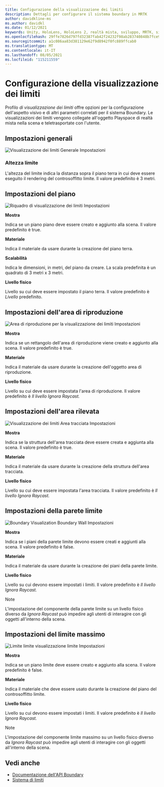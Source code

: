 ```yaml
---
title: Configurazione della visualizzazione dei limiti
description: Dettagli per configurare il sistema boundary in MRTK
author: davidkline-ms
ms.author: davidkl
ms.date: 01/12/2021
keywords: Unity, HoloLens, HoloLens 2, realtà mista, sviluppo, MRTK, sistema di limiti,
ms.openlocfilehash: 29ffe7826d797fd32387fab42f24232f98ab283740848b7fce928718f95f0fc9
ms.sourcegitcommit: a1c086aa83d381129e62f9d8942f0fc889ffcab0
ms.translationtype: MT
ms.contentlocale: it-IT
ms.lasthandoff: 08/05/2021
ms.locfileid: "115211559"
---
```

# <a name="configuring-boundary-visualization"></a>Configurazione della visualizzazione dei limiti

Profilo *di visualizzazione dei limiti* offre opzioni per la configurazione dell'aspetto visivo e di altri parametri correlati per il sistema Boundary. Le visualizzazioni dei limiti vengono collegate all'oggetto Playspace di realtà mista nella scena e teletrasportate con l'utente.

## <a name="general-settings"></a>Impostazioni generali

![Visualizzazione dei limiti Generale Impostazioni](../images/boundary/BoundaryVisualizationGeneralSettings.png)

### <a name="boundary-height"></a>Altezza limite

L'altezza del limite indica la distanza sopra il piano terra in cui deve essere eseguito il rendering del controsoffitto limite. Il valore predefinito è 3 metri.

## <a name="floor-settings"></a>Impostazioni del piano

![Riquadro di visualizzazione dei limiti Impostazioni](../images/boundary/BoundaryVisualizationFloorSettings.png)

**Mostra**

Indica se un piano piano deve essere creato e aggiunto alla scena. Il valore predefinito è true.

**Materiale**

Indica il materiale da usare durante la creazione del piano terra.

**Scalabilità**

Indica le dimensioni, in metri, del piano da creare. La scala predefinita è un quadrato di 3 metri x 3 metri.

**Livello fisico**

Livello su cui deve essere impostato il piano terra. Il valore predefinito è *Livello* predefinito.

## <a name="play-area-settings"></a>Impostazioni dell'area di riproduzione

![Area di riproduzione per la visualizzazione dei limiti Impostazioni](../images/boundary/BoundaryVisualizationPlayAreaSettings.png)

**Mostra**

Indica se un rettangolo dell'area di riproduzione viene creato e aggiunto alla scena. Il valore predefinito è true.

**Materiale**

Indica il materiale da usare durante la creazione dell'oggetto area di riproduzione.

**Livello fisico**

Livello su cui deve essere impostata l'area di riproduzione. Il valore predefinito è *Il livello Ignora Raycast.*

## <a name="tracked-area-settings"></a>Impostazioni dell'area rilevata

![Visualizzazione dei limiti Area tracciata Impostazioni](../images/boundary/BoundaryVisualizationTrackedAreaSettings.png)

**Mostra**

Indica se la struttura dell'area tracciata deve essere creata e aggiunta alla scena. Il valore predefinito è true.

**Materiale**

Indica il materiale da usare durante la creazione della struttura dell'area tracciata.

**Livello fisico**

Livello su cui deve essere impostata l'area tracciata. Il valore predefinito è *Il livello Ignora Raycast.*

## <a name="boundary-wall-settings"></a>Impostazioni della parete limite

![Boundary Visualization Boundary Wall Impostazioni](../images/boundary/BoundaryVisualizationWallSettings.png)

**Mostra**

Indica se i piani della parete limite devono essere creati e aggiunti alla scena. Il valore predefinito è false.

**Materiale**

Indica il materiale da usare durante la creazione dei piani della parete limite.

**Livello fisico**

Livello su cui devono essere impostati i limiti. Il valore predefinito è *Il livello Ignora Raycast.*

> [!NOTE]
> L'impostazione del componente della parete limite su un livello fisico diverso da *Ignora Raycast* può impedire agli utenti di interagire con gli oggetti all'interno della scena.

## <a name="boundary-ceiling-settings"></a>Impostazioni del limite massimo

![Limite limite visualizzazione limite Impostazioni](../images/boundary/BoundaryVisualizationCeilingSettings.png)

**Mostra**

Indica se un piano limite deve essere creato e aggiunto alla scena. Il valore predefinito è false.

**Materiale**

Indica il materiale che deve essere usato durante la creazione del piano del controsoffitto limite.

**Livello fisico**

Livello su cui devono essere impostati i limiti. Il valore predefinito è *Il livello Ignora Raycast.*

> [!NOTE]
> L'impostazione del componente limite massimo su un livello fisico diverso da *Ignora Raycast* può impedire agli utenti di interagire con gli oggetti all'interno della scena.

## <a name="see-also"></a>Vedi anche

- [Documentazione dell'API Boundary](xref:Microsoft.MixedReality.Toolkit.Boundary)
- [Sistema di limiti](boundary-system-getting-started.md)
